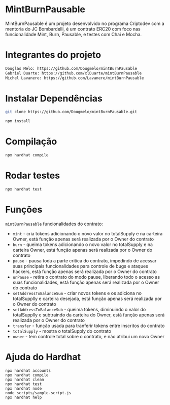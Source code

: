 # MintBurnPausable

MintBurnPausable é um projeto desenvolvido no programa Criptodev com a mentoria do JC Bombardelli, é um contrato ERC20 com foco nas funcionalidade Mint, Burn, Pausable, e testes com Chai e Mocha.

# Integrantes do projeto

```bash
Douglas Melo: https://github.com/Dougmelo/mintBurnPausable
Gabriel Duarte: https://github.com/xlDuarte/mintBurnPausable
Michel Lavanere: https://github.com/Lavanere/mintBurnPausable
```

# Instalar Dependências

```bash
git clone https://github.com/Dougmelo/mintBurnPausable.git
```

```bash
npm install
```

# Compilação 

```bash
npx hardhat compile
```

# Rodar testes 

```bash
npx hardhat test
```

# Funções
`mintBurnPausable` funcionalidades do contrato:
- `mint` - cria tokens adicionando o novo valor no totalSupply e na carteira Owner, está função apenas será realizada por o Owner do contrato
- `burn` - queima tokens adicionando o novo valor no totalSupply e na carteira Owner, está função apenas será realizada por o Owner do contrato
- `pause` - pausa toda a parte critica do contrato, impedindo de acessar suas principais funcionalidades para controle de bugs e ataques hackers, está função apenas será realizada por o Owner do contrato
- `unPause` - retira o contrato do modo pause, liberando todo o acesso as suas funcionalidades, está função apenas será realizada por o Owner do contrato
- `setAddressToBalanceSum` - criar novos tokens e os adiciona no totalSupplly e carteira desejada, está função apenas será realizada por o Owner do contrato
-  `setAddressToBalanceSub` - queima tokens, diminuindo o valor do totalSupplly e subtraindo da carteira do Owner, está função apenas será realizada por o Owner do contrato
- `transfer` - função usada para tranferir tokens entre inscritos do contrato
- `totalSupply` - mostra o totalSupply do contrato
- `owner` - tem controle total sobre o contrato, e não atribui um novo Owner


# Ajuda do Hardhat
```shell
npx hardhat accounts
npx hardhat compile
npx hardhat clean
npx hardhat test
npx hardhat node
node scripts/sample-script.js
npx hardhat help
```
